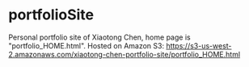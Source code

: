 # portfolioSite
Personal portfolio site of Xiaotong Chen,
home page is "portfolio_HOME.html".
Hosted on Amazon S3: https://s3-us-west-2.amazonaws.com/xiaotong-chen-portfolio-site/portfolio_HOME.html
